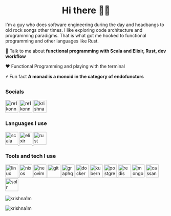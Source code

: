 
<h1 align="center">Hi there 👋🏻</h1>

I'm a guy who does software engineering during the day and headbangs to old rock songs other times.
I like exploring code architecture and programming paradigms.
That is what got me hooked to functional programming and other languages like Rust.

💬 Talk to me about **functional programming with Scala and Elixir, Rust, dev workflow**

❤️ Functional Programming and playing with the terminal

⚡ Fun fact **A monad is a monoid in the category of endofunctors**


<h3 align="left">Socials</h3>
<p align="left">
<a href="mailto:krishna.m.zyw@gmail.com"><img align="center" src="https://www.vectorlogo.zone/logos/gmail/gmail-tile.svg" alt="re1konn" height="40"  /></a> 
<a href="https://twitter.com/re1konn" target="blank"><img align="center" src="https://www.vectorlogo.zone/logos/twitter/twitter-tile.svg" alt="re1konn" height="40" /></a>
<a href="https://linkedin.com/in/krishna1m" target="blank"><img align="center" src="https://www.vectorlogo.zone/logos/linkedin/linkedin-tile.svg" alt="krishna1m" height="40"  /></a>
</p>

<h3 align="left">Languages I use</h3>
<p align="left"> <a href="https://www.scala-lang.org" target="_blank" rel="noreferrer"> <img src="https://www.vectorlogo.zone/logos/scala-lang/scala-lang-icon.svg" alt="scala" width="40" height="40"/> </a> <a href="https://elixir-lang.org" target="_blank" rel="noreferrer"> <img src="https://www.vectorlogo.zone/logos/elixir-lang/elixir-lang-icon.svg" alt="elixir" width="40" height="40"/> </a> <a href="https://www.rust-lang.org" target="_blank" rel="noreferrer"> <img src="https://www.rust-lang.org/logos/rust-logo-64x64.png" alt="rust" width="40" height="40"/> </a>
</p>

<h3 align="left">Tools and tech I use</h3>

<p align="left">
<a href="https://www.linux.org/" target="_blank" rel="noreferrer"> <img src="https://www.vectorlogo.zone/logos/linuxfoundation/linuxfoundation-icon.svg" alt="linux" width="40" height="40"/> </a>
<a href="https://nixos.org/" target="_blank" rel="noreferrer"> <img src="https://www.vectorlogo.zone/logos/nixos/nixos-icon.svg" alt="nixos" width="40" height="40"/> </a>
<a href="https://neovim.io/" target="_blank" rel="noreferrer"> <img src="https://www.vectorlogo.zone/logos/neovimio/neovimio-icon.svg" alt="neovim" width="40" height="40"/> </a>
<a href="https://git-scm.com/" target="_blank" rel="noreferrer"> <img src="https://www.vectorlogo.zone/logos/git-scm/git-scm-icon.svg" alt="git" width="40" height="40"/> </a>
<a href="https://graphql.org" target="_blank" rel="noreferrer"> <img src="https://www.vectorlogo.zone/logos/graphql/graphql-icon.svg" alt="graphql" width="40" height="40"/> </a>
<a href="https://www.docker.com/" target="_blank" rel="noreferrer"> <img src="https://www.vectorlogo.zone/logos/docker/docker-icon.svg" alt="docker" width="40" height="40"/> </a>
<a href="https://kubernetes.io" target="_blank" rel="noreferrer"> <img src="https://www.vectorlogo.zone/logos/kubernetes/kubernetes-icon.svg" alt="kubernetes" width="40" height="40"/> </a>
<a href="https://www.postgresql.org" target="_blank" rel="noreferrer"> <img src="https://www.vectorlogo.zone/logos/postgresql/postgresql-icon.svg" alt="postgresql" width="40" height="40"/> </a>
<a href="https://redis.io" target="_blank" rel="noreferrer"> <img src="https://www.vectorlogo.zone/logos/redis/redis-icon.svg" alt="redis" width="40" height="40"/> </a>
<a href="https://www.mongodb.com" target="_blank" rel="noreferrer"> <img src="https://www.vectorlogo.zone/logos/mongodb/mongodb-icon.svg" alt="mongodb" width="40" height="40"></a>
<a href="https://cassandra.apache.org/" target="_blank" rel="noreferrer"> <img src="https://www.vectorlogo.zone/logos/apache_cassandra/apache_cassandra-icon.svg" alt="cassandra" width="40" height="40"/> </a>
<a href="https://lucene.apache.org/solr/" target="_blank" rel="noreferrer"> <img src="https://www.vectorlogo.zone/logos/apache_solr/apache_solr-icon.svg" alt="solr" width="40" height="40"/> </a>
</p>

<p><img align="center" src="https://github-readme-stats.vercel.app/api/top-langs?username=krishna1m&show_icons=true&locale=en&layout=compact&theme=codeSTACKr" alt="krishna1m" /></p>

<p><img align="center" src="https://github-readme-streak-stats.herokuapp.com/?user=krishna1m&theme=gruvbox&hide_border=true&border_radius=20&hide_current_streak=true" alt="krishna1m" /></p>
